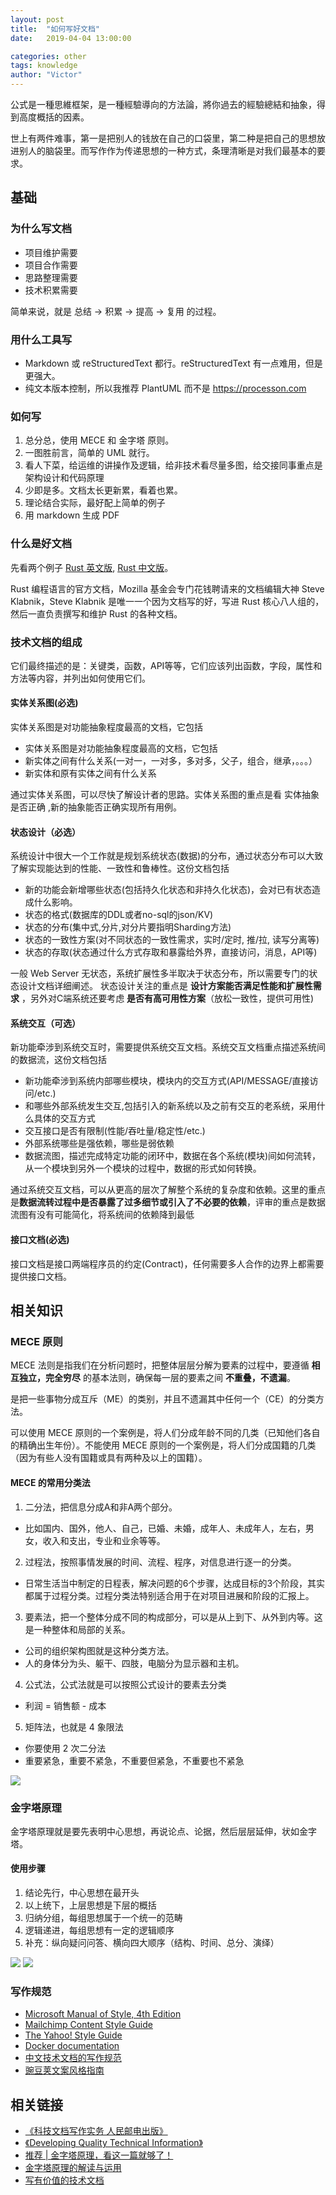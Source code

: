 ```yaml
---
layout: post
title:  "如何写好文档"
date:   2019-04-04 13:00:00

categories: other
tags: knowledge
author: "Victor"
---
```


公式是一種思維框架，是一種經驗導向的方法論，將你過去的經驗總結和抽象，得到高度概括的因素。

世上有两件难事，第一是把别人的钱放在自己的口袋里，第二种是把自己的思想放进别人的脑袋里。而写作作为传递思想的一种方式，条理清晰是对我们最基本的要求。

## 基础

### 为什么写文档

* 项目维护需要
* 项目合作需要
* 思路整理需要
* 技术积累需要

简单来说，就是 总结 -> 积累 -> 提高 -> 复用 的过程。

### 用什么工具写

* Markdown 或 reStructuredText 都行。reStructuredText 有一点难用，但是更强大。
* 纯文本版本控制，所以我推荐 PlantUML 而不是 https://processon.com

### 如何写

1. 总分总，使用 MECE 和 金字塔 原则。
2. 一图胜前言，简单的 UML 就行。
3. 看人下菜，给运维的讲操作及逻辑，给非技术看尽量多图，给交接同事重点是架构设计和代码原理
4. 少即是多。文档太长更新累，看着也累。
5. 理论结合实际，最好配上简单的例子
6. 用 markdown 生成 PDF

### 什么是好文档

先看两个例子 [Rust 英文版](https://doc.rust-lang.org/stable/book/first-edition/index.html), [Rust 中文版](https://kaisery.gitbooks.io/rust-book-chinese/content/content/README%20%E4%BB%8B%E7%BB%8D.html)。

Rust 编程语言的官方文档，Mozilla 基金会专门花钱聘请来的文档编辑大神 Steve Klabnik，Steve Klabnik 是唯一一个因为文档写的好，写进 Rust 核心八人组的，然后一直负责撰写和维护 Rust 的各种文档。

### 技术文档的组成

它们最终描述的是：关键类，函数，API等等，它们应该列出函数，字段，属性和方法等内容，并列出如何使用它们。

#### 实体关系图(必选)

实体关系图是对功能抽象程度最高的文档，它包括

* 实体关系图是对功能抽象程度最高的文档，它包括
* 新实体之间有什么关系(一对一，一对多，多对多，父子，组合，继承，。。。）
* 新实体和原有实体之间有什么关系

通过实体关系图，可以尽快了解设计者的思路。实体关系图的重点是看 实体抽象是否正确 ,新的抽象能否正确实现所有用例。

#### 状态设计（必选）

系统设计中很大一个工作就是规划系统状态(数据)的分布，通过状态分布可以大致了解实现能达到的性能、一致性和鲁棒性。这份文档包括

* 新的功能会新增哪些状态(包括持久化状态和非持久化状态)，会对已有状态造成什么影响。
* 状态的格式(数据库的DDL或者no-sql的json/KV)
* 状态的分布(集中式,分片,对分片要指明Sharding方法)
* 状态的一致性方案(对不同状态的一致性需求，实时/定时, 推/拉, 读写分离等)
* 状态的存取(状态通过什么方式存取和暴露给外界，直接访问，消息，API等)

一般 Web Server 无状态，系统扩展性多半取决于状态分布，所以需要专门的状态设计文档详细阐述。 状态设计关注的重点是 **设计方案能否满足性能和扩展性需求** ，另外对C端系统还要考虑 **是否有高可用性方案**（放松一致性，提供可用性)

#### 系统交互（可选）

新功能牵涉到系统交互时，需要提供系统交互文档。系统交互文档重点描述系统间的数据流，这份文档包括

* 新功能牵涉到系统内部哪些模块，模块内的交互方式(API/MESSAGE/直接访问/etc.)
* 和哪些外部系统发生交互,包括引入的新系统以及之前有交互的老系统，采用什么具体的交互方式
* 交互接口是否有限制(性能/吞吐量/稳定性/etc.)
* 外部系统哪些是强依赖，哪些是弱依赖
* 数据流图，描述完成特定功能的闭环中，数据在各个系统(模块)间如何流转，从一个模块到另外一个模块的过程中，数据的形式如何转换。

通过系统交互文档，可以从更高的层次了解整个系统的复杂度和依赖。这里的重点是**数据流转过程中是否暴露了过多细节或引入了不必要的依赖**，评审的重点是数据流图有没有可能简化，将系统间的依赖降到最低

#### 接口文档(必选)

接口文档是接口两端程序员的约定(Contract)，任何需要多人合作的边界上都需要提供接口文档。



## 相关知识
### MECE 原则

MECE 法则是指我们在分析问题时，把整体层层分解为要素的过程中，要遵循 **相互独立，完全穷尽** 的基本法则，确保每一层的要素之间 **不重叠，不遗漏**。

是把一些事物分成互斥（ME）的类别，并且不遗漏其中任何一个（CE）的分类方法。

可以使用 MECE 原则的一个案例是，将人们分成年龄不同的几类（已知他们各自的精确出生年份）。不能使用 MECE 原则的一个案例是，将人们分成国籍的几类（因为有些人没有国籍或具有两种及以上的国籍）。

#### MECE 的常用分类法

1. 二分法，把信息分成A和非A两个部分。
  * 比如国内、国外，他人、自己，已婚、未婚，成年人、未成年人，左右，男女，收入和支出，专业和业余等等。
2. 过程法，按照事情发展的时间、流程、程序，对信息进行逐一的分类。
  * 日常生活当中制定的日程表，解决问题的6个步骤，达成目标的3个阶段，其实都属于过程分类。过程分类法特别适合用于在对项目进展和阶段的汇报上。
3. 要素法，把一个整体分成不同的构成部分，可以是从上到下、从外到内等。这是一种整体和局部的关系。
  * 公司的组织架构图就是这种分类方法。
  * 人的身体分为头、躯干、四肢，电脑分为显示器和主机。
4. 公式法，公式法就是可以按照公式设计的要素去分类
  * 利润 = 销售额 - 成本
5. 矩阵法，也就是 4 象限法
  * 你要使用 2 次二分法
  * 重要紧急，重要不紧急，不重要但紧急，不重要也不紧急

![](http://wjp2013.github.io/assets/images/pictures/2019-04-04-how-to-write-document/MECE.png)

### 金字塔原理

金字塔原理就是要先表明中心思想，再说论点、论据，然后层层延伸，状如金字塔。

#### 使用步骤

1. 结论先行，中心思想在最开头
2. 以上统下，上层思想是下层的概括
3. 归纳分组，每组思想属于一个统一的范畴
4. 逻辑递进，每组思想有一定的逻辑顺序
5. 补充：纵向疑问问答、横向四大顺序（结构、时间、总分、演绎）

![](http://wjp2013.github.io/assets/images/pictures/2019-04-04-how-to-write-document/01.png)
![](http://wjp2013.github.io/assets/images/pictures/2019-04-04-how-to-write-document/02.png)

### 写作规范

* [Microsoft Manual of Style, 4th Edition](https://www.microsoftpressstore.com/store/microsoft-manual-of-style-9780735648715)
* [Mailchimp Content Style Guide](https://styleguide.mailchimp.com/)
* [The Yahoo! Style Guide](https://www.amazon.com/dp/B003P8QDFU/ref=dp-kindle-redirect?_encoding=UTF8&btkr=1)
* [Docker documentation](https://docs.docker.com/opensource/)
* [中文技术文档的写作规范](https://github.com/ruanyf/document-style-guide)
* [豌豆荚文案风格指南](https://github.com/wjp2013/the_room_of_exercises/blob/master/guides/%E8%B1%8C%E8%B1%86%E8%8D%9A%E6%96%87%E6%A1%88%E9%A3%8E%E6%A0%BC%E6%8C%87%E5%8D%97.md)

## 相关链接

* [《科技文档写作实务 人民邮电出版》](https://book.douban.com/subject/25784432/)
* [《Developing Quality Technical Information》](https://book.douban.com/subject/2851645/)
* [推荐 | 金字塔原理，看这一篇就够了！](http://www.woshipm.com/pmd/306704.html)
* [金字塔原理的解读与运用](https://www.sohu.com/a/209206336_444159)
* [写有价值的技术文档](https://yq.aliyun.com/articles/54013)
